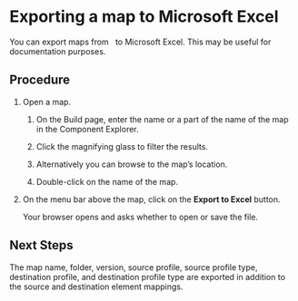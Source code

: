 # Exporting a map to Microsoft Excel

<head>
  <meta name="guidename" content="Integration"/>
  <meta name="context" content="GUID-ab2cac89-4e4b-43cb-bf32-7d85cd963edf"/>
</head>


You can export maps from   to Microsoft Excel. This may be useful for documentation purposes.

## Procedure

1.  Open a map.

    1.  On the Build page, enter the name or a part of the name of the map in the Component Explorer.

    2.  Click the magnifying glass to filter the results.

    3.  Alternatively you can browse to the map’s location.

    4.  Double-click on the name of the map.

2.  On the menu bar above the map, click on the **Export to Excel** button.

    Your browser opens and asks whether to open or save the file.

## Next Steps

The map name, folder, version, source profile, source profile type, destination profile, and destination profile type are exported in addition to the source and destination element mappings.
